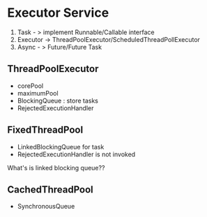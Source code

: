 # Executor Service

1. Task - > implement Runnable/Callable interface
2. Executor -> ThreadPoolExecutor/ScheduledThreadPollExecutor
3. Async - > Future/Future Task

## ThreadPoolExecutor

- corePool
- maximumPool
- BlockingQueue : store tasks
- RejectedExecutionHandler

## FixedThreadPool

- LinkedBlockingQueue for task 
- RejectedExecutionHandler is not invoked

What's is linked blocking queue??

## CachedThreadPool

- SynchronousQueue<Runnable>
